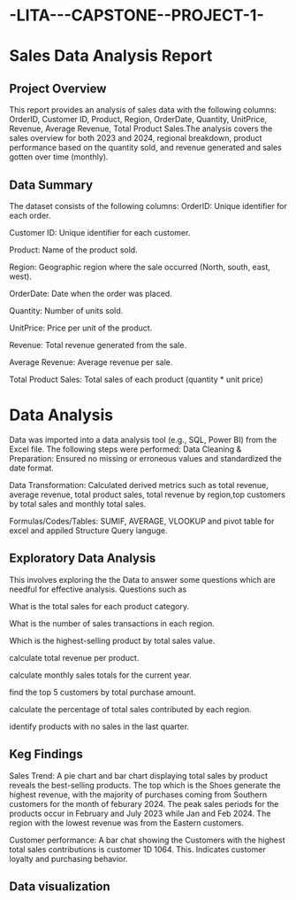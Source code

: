 # -LITA---CAPSTONE--PROJECT-1-

# Sales Data Analysis Report

## Project Overview
This report provides an analysis of sales data with the following columns: OrderID, Customer ID, Product, Region, OrderDate, Quantity, UnitPrice, Revenue, Average Revenue, Total Product Sales.The analysis covers the sales overview for both 2023 and 2024, regional breakdown, product performance based on the quantity sold, and revenue generated and sales gotten over time (monthly). 

## Data Summary
The dataset consists of the following columns:
   OrderID: Unique identifier for each order.
   
   Customer ID: Unique identifier for each customer.

   Product: Name of the product sold.

Region: Geographic region where the sale occurred (North, south, east, west).

OrderDate: Date when the order was placed. 

Quantity: Number of units sold.

UnitPrice: Price per unit of the product.

Revenue: Total revenue generated from the sale.

Average Revenue: Average revenue per sale.

Total Product Sales: Total sales of each product (quantity * unit price)

# Data Analysis 
Data was imported into a data analysis tool (e.g., SQL, Power BI) from the Excel file. The following steps were performed:
   Data Cleaning & Preparation: Ensured no missing or erroneous values and standardized the date format. 
   
   Data Transformation: Calculated derived metrics such as total revenue, average revenue, total product sales, total revenue by region,top customers by total sales and monthly total sales.

   Formulas/Codes/Tables: SUMIF, AVERAGE, VLOOKUP and pivot table for excel and appiled Structure Query languge.

   ## Exploratory Data Analysis
   This involves exploring the the Data to answer some questions which are needful for effective analysis. Questions such as

What is the total sales for each product category.

What is the number of sales transactions in each region.

Which is the highest-selling product by total sales value.

calculate total revenue per product.

calculate monthly sales totals for the current year.

find the top 5 customers by total purchase amount.

calculate the percentage of total sales contributed by each region.

identify products with no sales in the last quarter.

## Keg Findings
Sales Trend: A pie chart and bar chart displaying total sales by product reveals the best-selling products. The top which is the Shoes generate the highest revenue, with the majority of purchases coming from Southern customers for the month of feburary 2024. The peak sales periods for the products occur in February and July 2023 while Jan and Feb 2024. The region with the lowest revenue was from the Eastern customers. 

Customer performance: A bar chat showing the Customers with the highest total sales contributions is customer 1D 1064. This. Indicates customer loyalty and purchasing behavior.

## Data visualization

   

   
   
